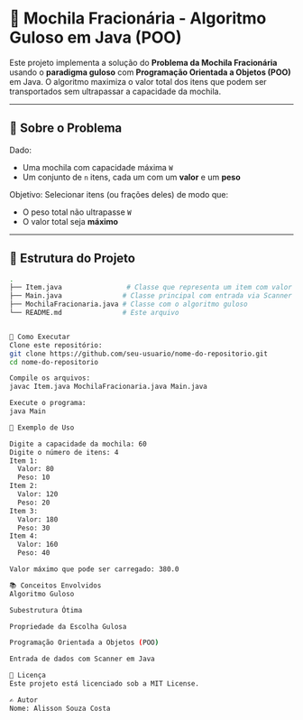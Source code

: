 # 🧠 Mochila Fracionária - Algoritmo Guloso em Java (POO)

Este projeto implementa a solução do **Problema da Mochila Fracionária** usando o **paradigma guloso** com **Programação Orientada a Objetos (POO)** em Java. O algoritmo maximiza o valor total dos itens que podem ser transportados sem ultrapassar a capacidade da mochila.

---

## 💼 Sobre o Problema

Dado:
- Uma mochila com capacidade máxima `W`
- Um conjunto de `n` itens, cada um com um **valor** e um **peso**

Objetivo:
Selecionar itens (ou frações deles) de modo que:
- O peso total não ultrapasse `W`
- O valor total seja **máximo**

---

## 🧩 Estrutura do Projeto

```bash
.
├── Item.java                # Classe que representa um item com valor e peso
├── Main.java               # Classe principal com entrada via Scanner
├── MochilaFracionaria.java # Classe com o algoritmo guloso
└── README.md               # Este arquivo


🚀 Como Executar
Clone este repositório:
git clone https://github.com/seu-usuario/nome-do-repositorio.git
cd nome-do-repositorio

Compile os arquivos:
javac Item.java MochilaFracionaria.java Main.java

Execute o programa:
java Main

🧪 Exemplo de Uso

Digite a capacidade da mochila: 60
Digite o número de itens: 4
Item 1:
  Valor: 80
  Peso: 10
Item 2:
  Valor: 120
  Peso: 20
Item 3:
  Valor: 180
  Peso: 30
Item 4:
  Valor: 160
  Peso: 40

Valor máximo que pode ser carregado: 380.0

📚 Conceitos Envolvidos
Algoritmo Guloso

Subestrutura Ótima

Propriedade da Escolha Gulosa

Programação Orientada a Objetos (POO)

Entrada de dados com Scanner em Java

📄 Licença
Este projeto está licenciado sob a MIT License.

✍️ Autor
Nome: Alisson Souza Costa
